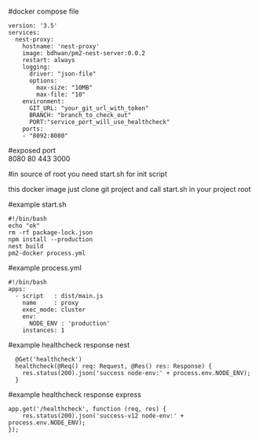 #docker compose file

```
version: '3.5'
services:
  nest-proxy:
    hostname: 'nest-proxy'
    image: bdhwan/pm2-nest-server:0.0.2
    restart: always
    logging:
      driver: "json-file"
      options:
        max-size: "10MB"
        max-file: "10"
    environment:
      GIT_URL: "your_git_url_with_token"
      BRANCH: "branch_to_check_out"
      PORT:"service_port_will_use_healthcheck"
    ports:
    - "8092:8080"
```


#exposed port    
8080 80 443 3000 


#in source of root you need start.sh for init script
<p>this docker image just clone git project and call start.sh in your project root</p>

#example start.sh

```
#!/bin/bash
echo "ok"
rm -rf package-lock.json
npm install --production
nest build
pm2-docker process.yml
```





#example process.yml

```
#!/bin/bash
apps:
  - script   : dist/main.js
    name     : proxy
    exec_mode: cluster
    env:
      NODE_ENV : 'production'
    instances: 1
```



#example healthcheck response nest
```
  @Get('healthcheck')
  healthcheck(@Req() req: Request, @Res() res: Response) {
    res.status(200).json('success node-env:' + process.env.NODE_ENV);
  }
```



#example healthcheck response express
```
app.get('/healthcheck', function (req, res) {
    res.status(200).json('success-v12 node-env:' + process.env.NODE_ENV);
});

```